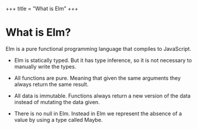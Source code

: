 +++
title       = "What is Elm"
+++

# What is Elm?

Elm is a pure functional programming language that compiles to JavaScript.

- Elm is statically typed. But it has type inference, so it is not necessary to manually write the types.

- All functions are pure. Meaning that given the same arguments they always return the same result.

- All data is immutable. Functions always return a new version of the data instead of mutating the data given.

- There is no null in Elm. Instead in Elm we represent the absence of a value by using a type called Maybe.
